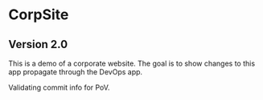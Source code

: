 # CorpSite

## Version 2.0

This is a demo of a corporate website.  The goal is to show changes to this app propagate through the DevOps app.

Validating commit info for PoV.
